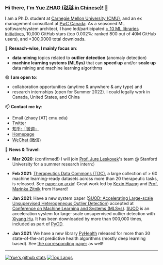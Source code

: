 ### Hi there, I'm [Yue ZHAO (赵越 in Chinese)!](https://www.andrew.cmu.edu/user/yuezhao2/) 👋


I am a Ph.D. student at [Carnegie Mellon University (CMU)](https://www.cmu.edu/), 
and an ex management consultant at [PwC Canada](https://www.pwc.com/ca/en.html).
As a seasoned ML software/system architect, I have led/participated [> 10 ML libraries initiatives](https://github.com/yzhao062), 10,000 GitHub stars (top 0.002%: ranked 800 out of 40M GitHub users), and >300,0000 total downloads.


🔭 **Reseach-wise, I mainly focus on**:

- **data mining** topics related to **outlier detection** (anomaly detection)
- **machine learning systems (MLSys)** that can **speed up** and/or **scale up** data mining and machine learning algorithms 


😄 **I am open to**:

- collaboration opportunities (anytime & anywhere & any type) and 
- research internships (open for Summer 2022). I could legally work in Canada, United States, and China

📫 **Contact me by**:
- Email (zhaoy [AT] cmu.edu)
- [Twitter](https://twitter.com/yzhao062)
- [知乎:「微调」](https://www.zhihu.com/people/breaknever)
- [Homepage](https://www.andrew.cmu.edu/user/yuezhao2/)
- [WeChat (微信)](https://www.andrew.cmu.edu/user/yuezhao2/)


💬 **News & Travel**:

- **Mar 2020**: (confirmed!) I will join [Prof. Jure Leskovek](https://cs.stanford.edu/people/jure/)'s team @ Stanford University for a summer research intern:)

- **Feb 2021**: [Therapeutics Data Commons (TDC)](https://zitniklab.hms.harvard.edu/TDC/), a large collection of > 60 machine learning-ready datasets across more than 20 therapeutic tasks, is released. See [paper on arxiv](https://arxiv.org/abs/2102.09548)!
Great work led by [Kexin Huang](https://www.kexinhuang.com/) and [Prof. Marinka Zitnik](https://zitniklab.hms.harvard.edu/) from Havard!

- **Jan 2021**: Have a new system paper ([SUOD: Accelerating Large-scale Unsupervised Heterogeneous Outlier Detection](https://www.andrew.cmu.edu/user/yuezhao2/papers/21-mlsys-suod.pdf)) accepted at [Conference on Machine Learning and Systems (MLSys)](https://mlsys.org/). [SUOD](https://github.com/yzhao062/SUOD) is an
acceleration system for large-scale unsupervised outlier detection with [Xiyang Hu](https://www.andrew.cmu.edu/user/xiyanghu/). It has been downloaded by more than 900,000 times, included as part of [PyOD](https://github.com/yzhao062/pyod).

- **Jan 2021**: We have a new library [PyHealth](https://github.com/yzhao062/PyHealth) released for more than 30 state-of-the-art predictive health algorithms (mostly deep learning based).
See [the corresponding paper](https://arxiv.org/abs/2101.04209) as well!

----

[![Yue's github stats](https://github-readme-stats.vercel.app/api?username=yzhao062&theme=material-palenight&count_private=true&hide=contribs)](https://github.com/anuraghazra/github-readme-stats)
[![Top Langs](https://github-readme-stats.vercel.app/api/top-langs/?username=yzhao062&theme=material-palenight&hide=Jupyter&layout=compact)](https://github.com/anuraghazra/github-readme-stats)

<!--
**yzhao062/yzhao062** is a ✨ _special_ ✨ repository because its `README.md` (this file) appears on your GitHub profile.

Here are some ideas to get you started:

- 🔭 I’m currently working on ...
- 🌱 I’m currently learning ...
- 👯 I’m looking to collaborate on ...
- 🤔 I’m looking for help with ...
- 💬 Ask me about ...
- 📫 How to reach me: ...
- 😄 Pronouns: ...
- ⚡ Fun fact: ...

I am the author/core developer of various machine learning tools and systems with more than millions of downloads. 
-->
